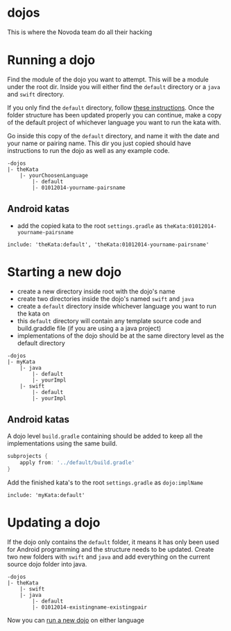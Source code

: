 dojos
=====

This is where the Novoda team do all their hacking

# Running a dojo

Find the module of the dojo you want to attempt. This will be a module under the root dir. Inside you will either find the  `default`  directory or a `java` and `swift` directory.

If you only find the  `default` directory, follow [these instructions](https://github.com/novoda/dojos#Updating-a-dojo). Once the folder structure has been updated properly you can continue, make a copy of the default project of whichever language you want to run the kata with.

Go inside this copy of the `default` directory,  and name it with the date and your name or pairing name. This dir you just copied should have instructions to run the dojo as well as any example code.

```
-dojos
|- theKata
    |- yourChoosenLanguage
        |- default
        |- 01012014-yourname-pairsname
```

## Android katas

- add the copied kata to the root `settings.gradle` as `theKata:01012014-yourname-pairsname`

```
include: 'theKata:default', 'theKata:01012014-yourname-pairsname'
```

# Starting a new dojo

- create a new directory inside root with the dojo's name
- create two directories inside the dojo's named `swift` and `java`
- create a `default` directory inside whichever language you want to run the kata on
- this `default` directory will contain any template source code and build.graddle file (if you are using a a java project)
- implementations of the dojo should be at the same directory level as the default directory

```
-dojos
|- myKata
    |- java
        |- default
        |- yourImpl
    |- swift
        |- default
        |- yourImpl
```

## Android katas

A dojo level `build.gradle` containing should be added to keep all the implementations using the same build.

```groovy
subprojects {
	apply from: '../default/build.gradle'
}
```

Add the finished kata's to the root `settings.gradle` as `dojo:implName`

```
include: 'myKata:default'
```

# Updating a dojo

If the dojo only contains the `default` folder, it means it has only been used for Android programming and the structure needs to be updated. Create two new folders with  `swift` and `java`  and add everything on the current source dojo folder into java.

```
-dojos
|- theKata
    |- swift
    |- java
        |- default
        |- 01012014-existingname-existingpair
```

Now you can [run a new dojo](https://github.com/novoda/dojos#running-a-dojo) on either language



